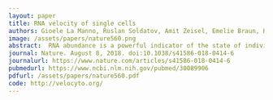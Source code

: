 ```yaml
---
layout: paper
title: RNA velocity of single cells
authors: Gioele La Manno, Ruslan Soldatov, Amit Zeisel, Emelie Braun, Hannah Hochgerner, Viktor Petukhov, Katja Lidschreiber, Maria E Kastriti, Peter Lönnerberg, Alessandro Furlan, <b>Jean Fan</b>, Lars E Borm, Zehua Liu, David van Bruggen, Jimin Guo, Xiaoling He, Roger Barker, Erik Sundström, Gonçalo Castelo-Branco, Patrick Cramer, Igor Adameyko, Sten Linnarsson^, Peter V Kharchenko^
image: /assets/papers/nature560.png
abstract:  RNA abundance is a powerful indicator of the state of individual cells. Single-cell RNA sequencing can reveal RNA abundance with high quantitative accuracy, sensitivity and throughput1. However, this approach captures only a static snapshot at a point in time, posing a challenge for the analysis of time-resolved phenomena such as embryogenesis or tissue regeneration. Here we show that RNA velocity—the time derivative of the gene expression state—can be directly estimated by distinguishing between unspliced and spliced mRNAs in common single-cell RNA sequencing protocols. RNA velocity is a high-dimensional vector that predicts the future state of individual cells on a timescale of hours. We validate its accuracy in the neural crest lineage, demonstrate its use on multiple published datasets and technical platforms, reveal the branching lineage tree of the developing mouse hippocampus, and examine the kinetics of transcription in human embryonic brain. We expect RNA velocity to greatly aid the analysis of developmental lineages and cellular dynamics, particularly in humans.
journal: Nature. August 8, 2018. doi:10.1038/s41586-018-0414-6
journalurl: https://www.nature.com/articles/s41586-018-0414-6
pubmedurl: https://www.ncbi.nlm.nih.gov/pubmed/30089906
pdfurl: /assets/papers/nature560.pdf
code: http://velocyto.org/
---
```

